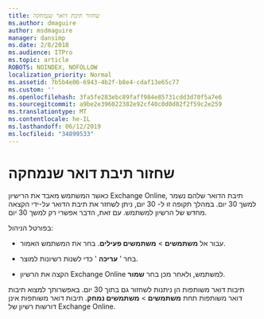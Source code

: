 ```yaml
---
title: שחזור תיבת דואר שנמחקה
ms.author: dmaguire
author: msdmaguire
manager: dansimp
ms.date: 2/8/2018
ms.audience: ITPro
ms.topic: article
ROBOTS: NOINDEX, NOFOLLOW
localization_priority: Normal
ms.assetid: 7b5b4e06-6943-4b2f-b8e4-cdaf13e65c77
ms.custom: ''
ms.openlocfilehash: 3fa5fe283ebc89faff984e85731cdd3d70f5a7e6
ms.sourcegitcommit: a9be2e396022382e92cf40c0d0d82f2f59c2e259
ms.translationtype: MT
ms.contentlocale: he-IL
ms.lasthandoff: 06/12/2019
ms.locfileid: "34899533"
---
```

# <a name="restore-a-deleted-mailbox"></a>שחזור תיבת דואר שנמחקה

כאשר המשתמש מאבד את הרישיון Exchange Online, תיבת הדואר שלהם נשמר למשך 30 יום. במהלך תקופה זו ל- 30 יום, ניתן לשחזר את תיבת הדואר על-ידי הקצאה מחדש של הרשיון למשתמש. עם זאת, הדבר אפשרי רק למשך 30 יום.
  
בפורטל הניהול:
  
- עבור אל **משתמשים** \> **משתמשים פעילים**. בחר את המשתמש האמור.

- בחר ' **עריכה** ' כדי לשנות רשיונות למוצר.

- הקצה את הרשיון Exchange Online למשתמש, ולאחר מכן בחר **שמור**.

תיבות דואר משותפות הן ניתנות לשחזור גם בתוך 30 יום. באפשרותך למצוא תיבות דואר משותפות תחת **משתמשים** \> **משתמשים נמחק**. תיבות דואר משותפות אינן דורשות רשיון של Exchange Online.
  